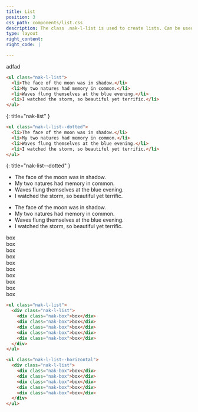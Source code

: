 ```yaml
---
title: List
position: 3
css_path: components/list.css  
description: The class .nak-l-list is used to create lists. Can be used for text or components.
type: layout
right_content:
right_code: |

---
```

<p>adfad</p>

~~~ html
<ul class="nak-l-list">
  <li>The face of the moon was in shadow.</li>
  <li>My two natures had memory in common.</li>
  <li>Waves flung themselves at the blue evening.</li>
  <li>I watched the storm, so beautiful yet terrific.</li>
</ul>
~~~
{: title="nak-list" }
~~~ html
<ul class="nak-l-list--dotted">
  <li>The face of the moon was in shadow.</li>
  <li>My two natures had memory in common.</li>
  <li>Waves flung themselves at the blue evening.</li>
  <li>I watched the storm, so beautiful yet terrific.</li>
</ul>
~~~
{: title="nak-list--dotted" }


<div class="nak-grid">
  <ul class="nak-l-list">
    <li>The face of the moon was in shadow.</li>
    <li>My two natures had memory in common.</li>
    <li>Waves flung themselves at the blue evening.</li>
    <li>I watched the storm, so beautiful yet terrific.</li>
  </ul>
  <ul class="nak-l-list--dotted">
    <li>The face of the moon was in shadow.</li>
    <li>My two natures had memory in common.</li>
    <li>Waves flung themselves at the blue evening.</li>
    <li>I watched the storm, so beautiful yet terrific.</li>
  </ul>
</div>


<div class="nak-grid">
<div class="nak-l-list">
	<div class="nak-box">box</div>
	<div class="nak-box">box</div>
	<div class="nak-box">box</div>
	<div class="nak-box">box</div>
	<div class="nak-box">box</div>
</div>
<div class="nak-l-list--horizontal">
	<div class="nak-box">box</div>
	<div class="nak-box">box</div>
	<div class="nak-box">box</div>
	<div class="nak-box">box</div>
	<div class="nak-box">box</div>
</div>
</div>

~~~ html
<ul class="nak-l-list">
  <div class="nak-l-list">
  	<div class="nak-box">box</div>
  	<div class="nak-box">box</div>
  	<div class="nak-box">box</div>
  	<div class="nak-box">box</div>
  	<div class="nak-box">box</div>
  </div>
</ul>
~~~

~~~ html
<ul class="nak-l-list--horizontal">
  <div class="nak-l-list">
  	<div class="nak-box">box</div>
  	<div class="nak-box">box</div>
  	<div class="nak-box">box</div>
  	<div class="nak-box">box</div>
  	<div class="nak-box">box</div>
  </div>
</ul>
~~~
